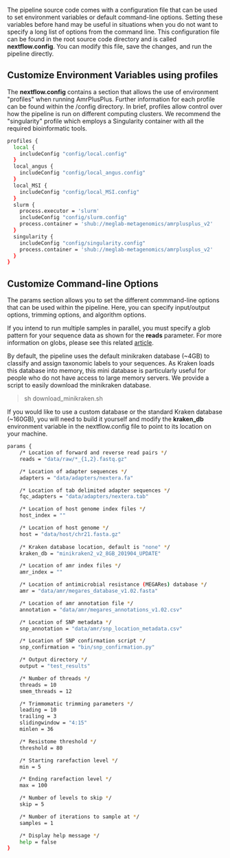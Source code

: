 The pipeline source code comes with a configuration file that can be used to set environment variables or default command-line options. Setting these variables before hand may be useful in situations when you do not want to specify a long list of options from the command line. This configuration file can be found in the root source code directory and is called **nextflow.config**. You can modify this file, save the changes, and run the pipeline directly.


## Customize Environment Variables using profiles

The **nextflow.config** contains a section that allows the use of environment "profiles" when running AmrPlusPlus. Further information for each profile can be found within the /config directory. In brief, profiles allow control over how the pipeline is run on different computing clusters. We recommend the "singularity" profile which employs a Singularity container  with all the required bioinformatic tools.


```bash
profiles {
  local {
    includeConfig "config/local.config"
  }
  local_angus {
    includeConfig "config/local_angus.config"
  }
  local_MSI {
    includeConfig "config/local_MSI.config"
  }
  slurm {
    process.executor = 'slurm'
    includeConfig "config/slurm.config"
    process.container = 'shub://meglab-metagenomics/amrplusplus_v2'
  }
  singularity {
    includeConfig "config/singularity.config"
    process.container = 'shub://meglab-metagenomics/amrplusplus_v2'
  }
}
```

## Customize Command-line Options

The params section allows you to set the different commmand-line options that can be used within the pipeline. Here, you can specify input/output options, trimming options, and algorithm options.

If you intend to run multiple samples in parallel, you must specify a glob pattern for your sequence data as shown for the **reads** parameter. For more information on globs, please see this related [article](https://en.wikipedia.org/wiki/Glob_(programming)).


By default, the pipeline uses the default minikraken database (~4GB) to classify and assign taxonomic labels to your sequences. As Kraken loads this database into memory, this mini database is particularly useful for people who do not have access to large memory servers. We provide a script to easily download the minikraken database.

> sh download_minikraken.sh

If you would like to use a custom database or the standard Kraken database (~160GB), you will need to build it yourself and modify the **kraken_db** environment variable in the nextflow.config file to point to its location on your machine. 


```bash
params {
    /* Location of forward and reverse read pairs */
    reads = "data/raw/*_{1,2}.fastq.gz"

    /* Location of adapter sequences */
    adapters = "data/adapters/nextera.fa"

    /* Location of tab delimited adapter sequences */
    fqc_adapters = "data/adapters/nextera.tab"

    /* Location of host genome index files */
    host_index = ""

    /* Location of host genome */
    host = "data/host/chr21.fasta.gz"
    
    /* Kraken database location, default is "none" */   
    kraken_db = "minikraken2_v2_8GB_201904_UPDATE"

    /* Location of amr index files */
    amr_index = ""

    /* Location of antimicrobial resistance (MEGARes) database */
    amr = "data/amr/megares_database_v1.02.fasta"

    /* Location of amr annotation file */
    annotation = "data/amr/megares_annotations_v1.02.csv"

    /* Location of SNP metadata */
    snp_annotation = "data/amr/snp_location_metadata.csv"

    /* Location of SNP confirmation script */
    snp_confirmation = "bin/snp_confirmation.py"

    /* Output directory */
    output = "test_results"

    /* Number of threads */
    threads = 10
    smem_threads = 12

    /* Trimmomatic trimming parameters */
    leading = 10
    trailing = 3
    slidingwindow = "4:15"
    minlen = 36

    /* Resistome threshold */
    threshold = 80

    /* Starting rarefaction level */
    min = 5

    /* Ending rarefaction level */
    max = 100

    /* Number of levels to skip */
    skip = 5

    /* Number of iterations to sample at */
    samples = 1

    /* Display help message */
    help = false
}
```